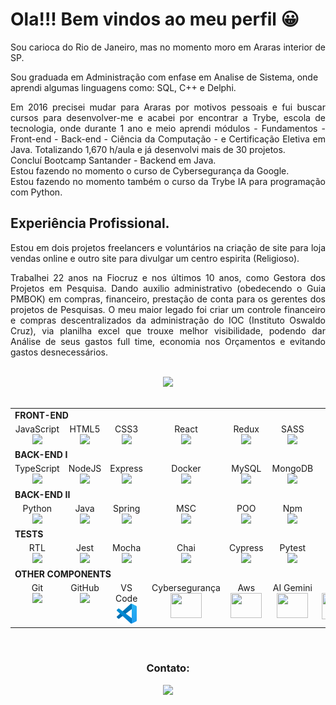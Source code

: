 # Ola!!! Bem vindos ao meu perfil 😀

<p align= "justify">Sou carioca do Rio de Janeiro, mas no momento moro em Araras interior de SP.</p> <p>Sou graduada em Administração
com enfase em Analise de Sistema, onde aprendi algumas linguagens como:
SQL, C++ e Delphi.</p>
<p align= "justify">
Em 2016 precisei mudar para Araras por motivos pessoais e fui buscar cursos
para desenvolver-me e acabei por encontrar a Trybe, escola de tecnologia, onde
durante 1 ano e meio aprendi módulos - Fundamentos - Front-end - Back-end - Ciência da Computação - e Certificação Eletiva em Java. 
Totalizando 1,670 h/aula e já desenvolvi mais de 30 projetos. 
<br>Concluí Bootcamp Santander - Backend em Java.
<br>Estou fazendo no momento o curso de Cybersegurança da Google.
<br>Estou fazendo no momento também o curso da Trybe IA para programação com Python. 
</p> 

## Experiência Profissional.

<p align= "justify">Estou em dois projetos freelancers e voluntários na criação de site para loja vendas online e outro site para divulgar um centro espirita (Religioso).</p>
<p align= "justify">Trabalhei 22 anos na Fiocruz e nos últimos 10 anos, como Gestora dos Projetos
em Pesquisa. Dando auxilio administrativo (obedecendo o Guia PMBOK) em
compras, financeiro, prestação de conta para os gerentes dos projetos de Pesquisas. O meu
maior legado foi criar um controle financeiro e compras descentralizados da administração do IOC (Instituto Oswaldo Cruz), via planilha excel que trouxe melhor visibilidade, podendo dar Análise de seus gastos full time, economia nos Orçamentos e evitando gastos desnecessários.
</p>


<br>

<!-- GITHUB STATUS -->
<div align="center">
<!--   <img height="180em" src="https://github-readme-stats.vercel.app/api?username=patriciaEliseu&show_icons=true&theme=cobalt&include_all_commits=true&count_private=true"/> -->
  <img height="180em" src="https://github-readme-stats.vercel.app/api/top-langs/?username=patriciaEliseu&layout=compact&langs_count=10&theme=dark"/>

  <!-- TEMAS: dark, radical, merko, gruvbox, tokyonight, onedark, cobalt, synthwave, highcontrast, dracula -->
</div>

<br>

<!-- TECNOLOGIAS -->
<table width="320px" align="center">
  <tbody>
    <tr>
      <td colspan="8" align="left"><strong>FRONT-END</strong></td>
    </tr>
    <tr valign="top">
      <td width="80px" align="center">
        <span>JavaScript</span><br>
        <img height="32px" src="https://upload.vectorlogo.zone/logos/javascript/images/239ec8a4-163e-4792-83b6-3f6d96911757.svg" />
      </td>
      <td width="80px" align="center">
        <span>HTML5</span><br>
        <img height="32" src="https://cdn.jsdelivr.net/gh/devicons/devicon/icons/html5/html5-original.svg" />
      </td>
      <td width="80px" align="center">
        <span>CSS3</span><br>
        <img height="32px" src="https://cdn.jsdelivr.net/gh/devicons/devicon/icons/css3/css3-original.svg">
      </td>
      <td width="80px" align="center">
        <span>React</span><br>
        <img height="32px" src="https://cdn.jsdelivr.net/gh/devicons/devicon/icons/react/react-original.svg"/>
      </td>
      <td width="80px" align="center">
        <span>Redux</span><br>
        <img height="32" src="https://cdn.worldvectorlogo.com/logos/redux.svg">
      </td>
      <td width="80px" align="center">
        <span>SASS</span><br>
        <img height="32px" src="https://github.com/user-attachments/assets/55241c36-e4e7-4490-a26f-7679b246a7ad" />
      </td>
      <td width="80px" align="center">
        <span>Bootstrap</span><br>
        <img height="32px" src="https://v5.getbootstrap.com/docs/5.0/assets/brand/bootstrap-logo-shadow.png"/>
      </td>
      <td width="80px" align="center">
        <span>Trello</span><br>
        <img height="32px" src="https://www.vectorlogo.zone/logos/trello/trello-icon.svg" />
      </td>
    </tr>
    <tr>
      <td colspan="8" align="left"><strong>BACK-END I</strong></td>
    </tr>
    <tr valign="top">
      <td width="80px" align="center">
        <span>TypeScript</span><br>
        <img height="32px" src="https://www.vectorlogo.zone/logos/typescriptlang/typescriptlang-icon.svg" />
      </td>
      <td width="80px" align="center">
        <span>NodeJS</span><br>
        <img height="32px" src="https://www.vectorlogo.zone/logos/nodejs/nodejs-icon.svg" />
      </td>           
      <td width="80px" align="center">
        <span>Express</span><br>
        <img height="42px" src="https://cdn.jsdelivr.net/gh/devicons/devicon/icons/express/express-original.svg">
      </td>
      <td width="60px" align="center">
        <span>Docker</span><br>
        <img height="32px" src="https://user-images.githubusercontent.com/25181517/117207330-263ba280-adf4-11eb-9b97-0ac5b40bc3be.png" />
      </td>
      <td width="50px" align="center">
        <span>MySQL</span><br>
        <img height="52px" src="https://user-images.githubusercontent.com/25181517/183896128-ec99105a-ec1a-4d85-b08b-1aa1620b2046.png" />
      </td>
      <td width="80px" align="center">
        <span>MongoDB</span><br>
        <img height="48px" src="https://img.shields.io/badge/MongoDB-%234ea94b.svg?style=for-the-badge&logo=mongodb&logoColor=white" />
      </td>           
    </tr>
    <tr>
      <td colspan="8" align="left"><strong>BACK-END II</strong></td>
    </tr>
	    <td width="80px" align="center">
        <span>Python</span><br>
        <img height="32" src="https://www.vectorlogo.zone/logos/python/python-icon.svg" />
      </td>
		  <td width="40px" align="center">
        <span>Java</span><br>
        <img height="37" src="https://www.vectorlogo.zone/logos/java/java-icon.svg" />
      </td>
	    <td width="80px" align="center">
        <span>Spring</span><br>
        <img height="32px" src="https://img.shields.io/badge/spring-%236DB33F.svg?style=for-the-badge&logo=spring&logoColor=white" />
      </td>	
      <td width="90px" align="center">
        <span>MSC</span><br>
        <img height="32px" src="https://user-images.githubusercontent.com/96168296/232324476-9102fc89-b213-4038-b778-bb6ca9bc0cbf.png" />
      </td> 
      <td width="90px" align="center">
        <span>POO</span><br>
        <img height="32px" src="https://user-images.githubusercontent.com/96168296/232327980-9879eec2-daa9-477a-b087-bfa0c6d95d5c.png" />
      </td> 
	    <td width="80px" align="center">
        <span>Npm</span><br>
        <img height="32px" src="https://www.vectorlogo.zone/logos/npmjs/npmjs-ar21.svg"/>
      </td>
	  <tr>
      <td colspan="8" align="left"><strong>TESTS</strong></td>
    </tr>
    <tr valign="top">
      <td width="80px" align="center">
        <span>RTL</span><br>
        <img height="32" src="https://testing-library.com/img/octopus-128x128.png" />
      </td>
      <td width="80px" align="center">
        <span>Jest</span><br>
        <img height="32px" src="https://user-images.githubusercontent.com/25181517/187955005-f4ca6f1a-e727-497b-b81b-93fb9726268e.png" />
      </td>
      <td width="80px" align="center">
        <span>Mocha</span><br>
        <img height="32px" src="https://www.vectorlogo.zone/logos/mochajs/mochajs-icon.svg" />
      </td>
      <td width="80px" align="center">
        <span>Chai</span><br>
        <img height="32px" src="https://user-images.githubusercontent.com/25181517/201476472-d2f5f644-cfc9-43e5-96d3-c8f40f18b5cb.png" />
      </td>            
      <td width="80px" align="center">
        <span>Cypress</span><br>
        <img height="32" src="https://user-images.githubusercontent.com/68279555/200387386-276c709f-380b-46cc-81fd-f292985927a8.png" />
      </td>
      <td width="80px" align="center">
        <span>Pytest</span><br>
        <img height="42" src="https://user-images.githubusercontent.com/25181517/184117132-9e89a93b-65fb-47c3-91e7-7d0f99e7c066.png" />
      </td>
	    <td width="32px" align="center">
        <span>Nginx</span><br>
        <img height="40px" src="https://user-images.githubusercontent.com/25181517/183345125-9a7cd2e6-6ad6-436f-8490-44c903bef84c.png" />
      </td>
    </tr>      
    <tr>
      <td colspan="8" align="left"><strong>OTHER COMPONENTS</strong></td>
    </tr>
    <tr valign="top">              
      <td width="80px" align="center">
        <span>Git</span><br>
        <img height="32px" src="https://cdn.jsdelivr.net/gh/devicons/devicon/icons/git/git-plain.svg" />
      </td>
      <td width="80px" align="center">
        <span>GitHub</span><br>
        <img height="40px" src="https://user-images.githubusercontent.com/25181517/192108374-8da61ba1-99ec-41d7-80b8-fb2f7c0a4948.png" />                 
      </td> 
      <td width="90px" align="center">
        <span>VS Code</span><br>
        <img height="32" src="https://github.com/devicons/devicon/blob/master/icons/vscode/vscode-original.svg" />
      </td> 
      <td width="30px" align="center">
        <span>Cybersegurança<span><br>
        <img height="40" width="50" src="https://github.com/user-attachments/assets/0d7651d0-5149-418e-b57c-9351c1f520a1" />
      </td>
      <td width="30px" align="center">
        <span>Aws<span><br>
        <img height="40" width="50" src="https://img.icons8.com/color/256/amazon-web-services.png" />
      </td>
	<td width="30px" align="center">
        <span>AI Gemini<span><br>
        <img height="40" width="50" src="https://github.com/user-attachments/assets/415e3930-0170-4efb-b738-67aed8bd417f" />
      </td>
      <td width="80px" align="center">
        <span>Linux</span><br>
        <img height="42" width="92" src="https://img.shields.io/badge/Linux-000?style=for-the-badge&logo=linux&logoColor=FCC624" />
      </td> 	
      <td width="80px" align="center">
        <span>Microsoft</span><br>
        <img height="32px" src="https://user-images.githubusercontent.com/96168296/232350672-71f212b2-1e87-406d-ab33-8bc0d8ea1f99.png" />
      </td>
    </tr>
	 </tbody>
      </table>
<br>

<!-- REDES SOCIAIS -->
<div align="center" >

### Contato:
 <a href="https://www.linkedin.com/in/patriciaeliseupge/" target="_blank"><img src="https://img.shields.io/badge/-LinkedIn-%230077B5?style=for-the-badge&logo=linkedin&logoColor=white" target="_blank"></a>  
  

</div>
